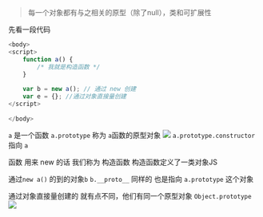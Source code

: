 >每一个对象都有与之相关的原型（除了null），类和可扩展性

先看一段代码

```js
<body>
<script>
    function a() {
        /* 我就是构造函数 */
    }
 
    var b = new a(); // 通过 new 创建
 	var e = {}; //通过对象直接量创建
</script>
 
</body>
```

`a` 是一个函数
`a.prototype` 称为 `a`函数的原型对象
![](http://zpengg.oss-cn-shenzhen.aliyuncs.com/img/160628888131b464.png)
`a.prototype.constructor` 指向 `a`

函数 用来 new 的话 我们称为 构造函数
构造函数定义了一类对象JS

通过`new a()` 的到的对象`b`
`b.__proto__` 同样的 也是指向 `a.prototype` 这个对象

通过对象直接量创建的 就有点不同，他们有同一个原型对象 `Object.prototype`
![](http://zpengg.oss-cn-shenzhen.aliyuncs.com/img/16062914635bf651.png)